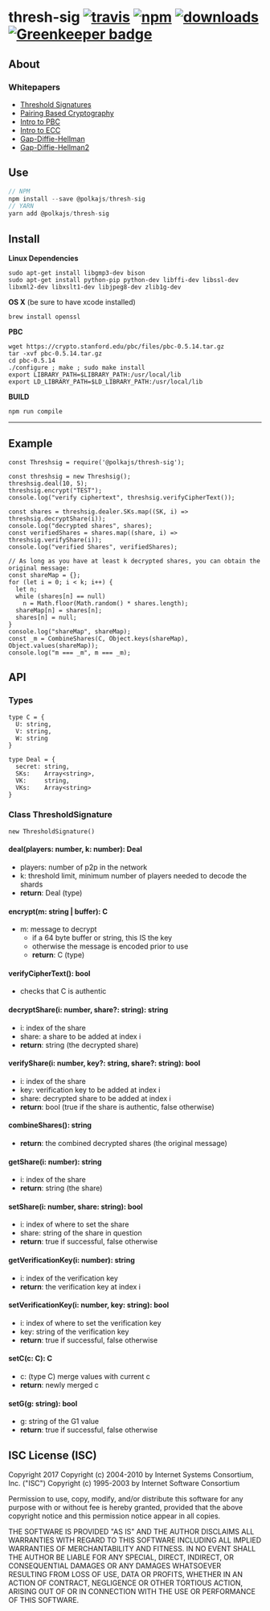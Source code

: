 # thresh-sig [![travis][travis-image]][travis-url] [![npm][npm-image]][npm-url] [![downloads][downloads-image]][downloads-url] [![Greenkeeper badge](https://badges.greenkeeper.io/PolkaJS/thresh-sig.svg)](https://greenkeeper.io/)

[travis-image]: https://travis-ci.org/PolkaJS/thresh-sig.svg?branch=master
[travis-url]: https://travis-ci.org/PolkaJS/thresh-sig
[npm-image]: https://img.shields.io/npm/v/@polkajs/thresh-sig.svg
[npm-url]: https://npmjs.org/package/@polkajs/thresh-sig
[downloads-image]: https://img.shields.io/npm/dm/@polkajs/thresh-sig.svg
[downloads-url]: https://npmjs.org/package/@polkajs/thresh-sig

## About

### Whitepapers

* [Threshold Signatures](http://www.shoup.net/papers/thsig.pdf)
* [Pairing Based Cryptography](https://crypto.stanford.edu/pbc/)
* [Intro to PBC](https://www.math.uwaterloo.ca/~ajmeneze/publications/pairings.pdf)
* [Intro to ECC](http://andrea.corbellini.name/2015/05/17/elliptic-curve-cryptography-a-gentle-introduction/)
* [Gap-Diffie-Hellman](https://eprint.iacr.org/2002/118.pdf)
* [Gap-Diffie-Hellman2](http://www.cc.gatech.edu/~aboldyre/papers/b.pdf)

## Use
```js
// NPM
npm install --save @polkajs/thresh-sig
// YARN
yarn add @polkajs/thresh-sig
```

## Install

**Linux Dependencies**
```
sudo apt-get install libgmp3-dev bison
sudo apt-get install python-pip python-dev libffi-dev libssl-dev libxml2-dev libxslt1-dev libjpeg8-dev zlib1g-dev
```

**OS X** (be sure to have xcode installed)
```
brew install openssl
```

**PBC**
```
wget https://crypto.stanford.edu/pbc/files/pbc-0.5.14.tar.gz
tar -xvf pbc-0.5.14.tar.gz
cd pbc-0.5.14
./configure ; make ; sudo make install
export LIBRARY_PATH=$LIBRARY_PATH:/usr/local/lib
export LD_LIBRARY_PATH=$LD_LIBRARY_PATH:/usr/local/lib
```

**BUILD**
```
npm run compile
```

---

## Example

```
const Threshsig = require('@polkajs/thresh-sig');

const threshsig = new Threshsig();
threshsig.deal(10, 5);
threshsig.encrypt("TEST");
console.log("verify ciphertext", threshsig.verifyCipherText());

const shares = threshsig.dealer.SKs.map((SK, i) => threshsig.decryptShare(i));
console.log("decrypted shares", shares);
const verifiedShares = shares.map((share, i) => threshsig.verifyShare(i));
console.log("verified Shares", verifiedShares);

// As long as you have at least k decrypted shares, you can obtain the original message:
const shareMap = {};
for (let i = 0; i < k; i++) {
  let n;
  while (shares[n] == null)
    n = Math.floor(Math.random() * shares.length);
  shareMap[n] = shares[n];
  shares[n] = null;
}
console.log("shareMap", shareMap);
const _m = CombineShares(C, Object.keys(shareMap), Object.values(shareMap));
console.log("m === _m", m === _m);
```

## API

### Types
```
type C = {
  U: string,
  V: string,
  W: string
}

type Deal = {
  secret: string,
  SKs:    Array<string>,
  VK:     string,
  VKs:    Array<string>
}
```

### Class ThresholdSignature

`new ThresholdSignature()`

#### deal(players: number, k: number): Deal
 * players: number of p2p in the network
 * k: threshold limit, minimum number of players needed to decode the shards
 * **return**: Deal (type)

#### encrypt(m: string | buffer): C
  * m: message to decrypt
    - if a 64 byte buffer or string, this IS the key
    - otherwise the message is encoded prior to use
    - **return**: C (type)

#### verifyCipherText(): bool
  * checks that C is authentic

#### decryptShare(i: number, share?: string): string
  * i: index of the share
  * share: a share to be added at index i
  * **return**: string (the decrypted share)

#### verifyShare(i: number, key?: string, share?: string): bool
  * i: index of the share
  * key: verification key to be added at index i
  * share: decrypted share to be added at index i
  * **return**: bool (true if the share is authentic, false otherwise)

#### combineShares(): string
  * **return**: the combined decrypted shares (the original message)

#### getShare(i: number): string
  * i: index of the share
  * **return**: string (the share)

#### setShare(i: number, share: string): bool
  * i: index of where to set the share
  * share: string of the share in question
  * **return**: true if successful, false otherwise

#### getVerificationKey(i: number): string
  * i: index of the verification key
  * **return**: the verification key at index i

#### setVerificationKey(i: number, key: string): bool
  * i: index of where to set the verification key
  * key: string of the verification key
  * **return**: true if successful, false otherwise

#### setC(c: C): C
  * c: (type C) merge values with current c
  * **return**: newly merged c

#### setG(g: string): bool
  * g: string of the G1 value
  * **return**: true if successful, false otherwise

## ISC License (ISC)

Copyright 2017 <PolkaJS>
Copyright (c) 2004-2010 by Internet Systems Consortium, Inc. ("ISC")
Copyright (c) 1995-2003 by Internet Software Consortium


Permission to use, copy, modify, and/or distribute this software for any purpose with or without fee is hereby granted, provided that the above copyright notice and this permission notice appear in all copies.

THE SOFTWARE IS PROVIDED "AS IS" AND THE AUTHOR DISCLAIMS ALL WARRANTIES WITH REGARD TO THIS SOFTWARE INCLUDING ALL IMPLIED WARRANTIES OF MERCHANTABILITY AND FITNESS. IN NO EVENT SHALL THE AUTHOR BE LIABLE FOR ANY SPECIAL, DIRECT, INDIRECT, OR CONSEQUENTIAL DAMAGES OR ANY DAMAGES WHATSOEVER RESULTING FROM LOSS OF USE, DATA OR PROFITS, WHETHER IN AN ACTION OF CONTRACT, NEGLIGENCE OR OTHER TORTIOUS ACTION, ARISING OUT OF OR IN CONNECTION WITH THE USE OR PERFORMANCE OF THIS SOFTWARE.
